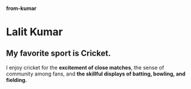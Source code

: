 #### from-kumar
# Lalit Kumar
## My favorite sport is Cricket.
 I enjoy cricket for the **excitement of close matches**, the sense of community among fans, and **the skillful displays of batting, bowling, and fielding.**